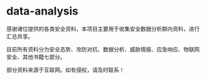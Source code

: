# data-analysis
感谢诸位提供的各类安全资料，本项目主要用于收集安全数据分析群内资料，进行汇总共享。

目前所有资料分为安全态势、攻防对抗、数据分析、威胁情报、应急响应、物联网安全、其他书籍七部分。

部分资料来源于互联网。如有侵权，请及时联系！